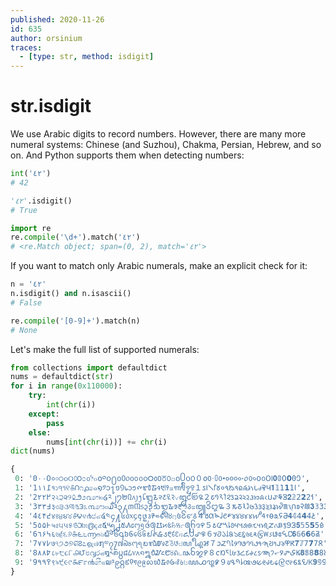 ```yaml
---
published: 2020-11-26
id: 635
author: orsinium
traces:
  - [type: str, method: isdigit]
---
```


# str.isdigit

We use Arabic digits to record numbers. However, there are many more numeral systems: Chinese (and Suzhou), Chakma, Persian, Hebrew, and so on. And Python supports them when detecting numbers:

```python
int('٤٢')
# 42

'٤٢'.isdigit()
# True

import re
re.compile('\d+').match('٤٢')
# <re.Match object; span=(0, 2), match='٤٢'>
```

If you want to match only Arabic numerals, make an explicit check for it:

```python
n = '٤٢'
n.isdigit() and n.isascii()
# False

re.compile('[0-9]+').match(n)
# None
```

Let's make the full list of supported numerals:

```python
from collections import defaultdict
nums = defaultdict(str)
for i in range(0x110000):
    try:
        int(chr(i))
    except:
        pass
    else:
        nums[int(chr(i))] += chr(i)
dict(nums)
```

```python
{
 0: '0٠۰߀०০੦૦୦௦౦೦൦෦๐໐༠၀႐០᠐᥆᧐᪀᪐᭐᮰᱀᱐꘠꣐꤀꧐꧰꩐꯰０𐒠𐴰𑁦𑃰𑄶𑇐𑋰𑑐𑓐𑙐𑛀𑜰𑣠𑱐𑵐𑶠𖩠𖭐𝟎𝟘𝟢𝟬𝟶𞥐',
 1: '1١۱߁१১੧૧୧௧౧೧൧෧๑໑༡၁႑១᠑᥇᧑᪁᪑᭑᮱᱁᱑꘡꣑꤁꧑꧱꩑꯱１𐒡𐴱𑁧𑃱𑄷𑇑𑋱𑑑𑓑𑙑𑛁𑜱𑣡𑱑𑵑𑶡𖩡𖭑𝟏𝟙𝟣𝟭𝟷𞥑',
 2: '2٢۲߂२২੨૨୨௨౨೨൨෨๒໒༢၂႒២᠒᥈᧒᪂᪒᭒᮲᱂᱒꘢꣒꤂꧒꧲꩒꯲２𐒢𐴲𑁨𑃲𑄸𑇒𑋲𑑒𑓒𑙒𑛂𑜲𑣢𑱒𑵒𑶢𖩢𖭒𝟐𝟚𝟤𝟮𝟸𞥒',
 3: '3٣۳߃३৩੩૩୩௩౩೩൩෩๓໓༣၃႓៣᠓᥉᧓᪃᪓᭓᮳᱃᱓꘣꣓꤃꧓꧳꩓꯳３𐒣𐴳𑁩𑃳𑄹𑇓𑋳𑑓𑓓𑙓𑛃𑜳𑣣𑱓𑵓𑶣𖩣𖭓𝟑𝟛𝟥𝟯𝟹𞥓',
 4: '4٤۴߄४৪੪૪୪௪౪೪൪෪๔໔༤၄႔៤᠔᥊᧔᪄᪔᭔᮴᱄᱔꘤꣔꤄꧔꧴꩔꯴４𐒤𐴴𑁪𑃴𑄺𑇔𑋴𑑔𑓔𑙔𑛄𑜴𑣤𑱔𑵔𑶤𖩤𖭔𝟒𝟜𝟦𝟰𝟺𞥔',
 5: '5٥۵߅५৫੫૫୫௫౫೫൫෫๕໕༥၅႕៥᠕᥋᧕᪅᪕᭕᮵᱅᱕꘥꣕꤅꧕꧵꩕꯵５𐒥𐴵𑁫𑃵𑄻𑇕𑋵𑑕𑓕𑙕𑛅𑜵𑣥𑱕𑵕𑶥𖩥𖭕𝟓𝟝𝟧𝟱𝟻𞥕',
 6: '6٦۶߆६৬੬૬୬௬౬೬൬෬๖໖༦၆႖៦᠖᥌᧖᪆᪖᭖᮶᱆᱖꘦꣖꤆꧖꧶꩖꯶６𐒦𐴶𑁬𑃶𑄼𑇖𑋶𑑖𑓖𑙖𑛆𑜶𑣦𑱖𑵖𑶦𖩦𖭖𝟔𝟞𝟨𝟲𝟼𞥖',
 7: '7٧۷߇७৭੭૭୭௭౭೭൭෭๗໗༧၇႗៧᠗᥍᧗᪇᪗᭗᮷᱇᱗꘧꣗꤇꧗꧷꩗꯷７𐒧𐴷𑁭𑃷𑄽𑇗𑋷𑑗𑓗𑙗𑛇𑜷𑣧𑱗𑵗𑶧𖩧𖭗𝟕𝟟𝟩𝟳𝟽𞥗',
 8: '8٨۸߈८৮੮૮୮௮౮೮൮෮๘໘༨၈႘៨᠘᥎᧘᪈᪘᭘᮸᱈᱘꘨꣘꤈꧘꧸꩘꯸８𐒨𐴸𑁮𑃸𑄾𑇘𑋸𑑘𑓘𑙘𑛈𑜸𑣨𑱘𑵘𑶨𖩨𖭘𝟖𝟠𝟪𝟴𝟾𞥘',
 9: '9٩۹߉९৯੯૯୯௯౯೯൯෯๙໙༩၉႙៩᠙᥏᧙᪉᪙᭙᮹᱉᱙꘩꣙꤉꧙꧹꩙꯹９𐒩𐴹𑁯𑃹𑄿𑇙𑋹𑑙𑓙𑙙𑛉𑜹𑣩𑱙𑵙𑶩𖩩𖭙𝟗𝟡𝟫𝟵𝟿𞥙',
}
```
